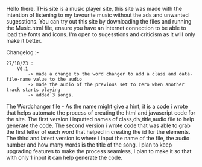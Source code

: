 Hello there, THis site is a music player site, this site was made with the intention of listening to my favourite music without the ads and unwanted sugesstions.
You can try out this site by downloading the files and running the Music.html file, ensure you have an internet connection to be able to load the fonts and icons.
I'm open to sugesstions and criticism as it will only make it better.

Changelog :-

    27/10/23 : 
        V0.1
            -> made a change to the word changer to add a class and data-file-name value to the audio
            -> made the audio of the previous set to zero when another track starts playing
            -> added 3 songs.


The Wordchanger file - As the name might give a hint, it is a code i wrote that helps automate the process of creating the html and javascript code for the site.
    The first version i inputted names of class,div,title,audio file to help generate the code.
    The second version i wrote code that was able to grab the first letter of each word that helped in creating the id for the elements.
    The third and latest version is where i input the name of the file, the audio number and how many words is the title of the song.
    I plan to keep upgrading features to make the process seamless, I plan to make it so that with only 1 input it can help generate the code.